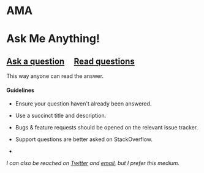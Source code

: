 # AMA
# Ask Me Anything!

## [Ask a question](https://github.com/Katheesh/AMA/issues/new) &nbsp;&nbsp;&nbsp; [Read questions](https://github.com/Katheesh/AMA/issues?q=is%3Aissue+is%3Aclosed)

This way anyone can read the answer.

#### Guidelines

- Ensure your question haven't already been answered.
- Use a succinct title and description.
- Bugs & feature requests should be opened on the relevant issue tracker.
- Support questions are better asked on StackOverflow.

-

*I can also be reached on [Twitter](https://twitter.com/ikatheesh) and [email](mailto:ikatheesh@gmail.com), but I prefer this medium.*
